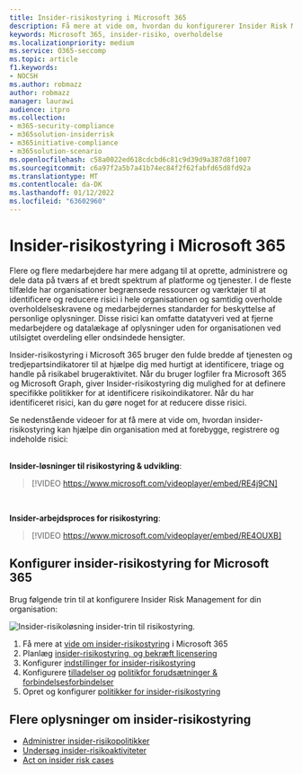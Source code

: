 ```yaml
---
title: Insider-risikostyring i Microsoft 365
description: Få mere at vide om, hvordan du konfigurerer Insider Risk Management Microsoft 365.
keywords: Microsoft 365, insider-risiko, overholdelse
ms.localizationpriority: medium
ms.service: O365-seccomp
ms.topic: article
f1.keywords:
- NOCSH
ms.author: robmazz
author: robmazz
manager: laurawi
audience: itpro
ms.collection:
- m365-security-compliance
- m365solution-insiderrisk
- m365initiative-compliance
- m365solution-scenario
ms.openlocfilehash: c58a0022ed618cdcbd6c81c9d39d9a387d8f1007
ms.sourcegitcommit: c6a97f2a5b7a41b74ec84f2f62fabfd65d8fd92a
ms.translationtype: MT
ms.contentlocale: da-DK
ms.lasthandoff: 01/12/2022
ms.locfileid: "63602960"
---
```

# <a name="insider-risk-management-in-microsoft-365"></a>Insider-risikostyring i Microsoft 365

Flere og flere medarbejdere har mere adgang til at oprette, administrere og dele data på tværs af et bredt spektrum af platforme og tjenester. I de fleste tilfælde har organisationer begrænsede ressourcer og værktøjer til at identificere og reducere risici i hele organisationen og samtidig overholde overholdelseskravene og medarbejdernes standarder for beskyttelse af personlige oplysninger. Disse risici kan omfatte datatyveri ved at fjerne medarbejdere og datalækage af oplysninger uden for organisationen ved utilsigtet overdeling eller ondsindede hensigter.

Insider-risikostyring i Microsoft 365 bruger den fulde bredde af tjenesten og tredjepartsindikatorer til at hjælpe dig med hurtigt at identificere, triage og handle på risikabel brugeraktivitet. Når du bruger logfiler fra Microsoft 365 og Microsoft Graph, giver Insider-risikostyring dig mulighed for at definere specifikke politikker for at identificere risikoindikatorer. Når du har identificeret risici, kan du gøre noget for at reducere disse risici.

Se nedenstående videoer for at få mere at vide om, hvordan insider-risikostyring kan hjælpe din organisation med at forebygge, registrere og indeholde risici:
<br>
<br>

**Insider-løsninger til risikostyring & udvikling**:
>[!VIDEO https://www.microsoft.com/videoplayer/embed/RE4j9CN]
<br>

**Insider-arbejdsproces for risikostyring**:
>[!VIDEO https://www.microsoft.com/videoplayer/embed/RE4OUXB]

## <a name="configure-insider-risk-management-for-microsoft-365"></a>Konfigurer insider-risikostyring for Microsoft 365

Brug følgende trin til at konfigurere Insider Risk Management for din organisation:

![Insider-risikoløsning insider-trin til risikostyring.](../media/ir-solution-ir-steps.png)

1. Få mere at [vide om insider-risikostyring](insider-risk-management.md) i Microsoft 365
2. Planlæg [insider-risikostyring, og bekræft licensering](insider-risk-management-plan.md)
3. Konfigurer [indstillinger for insider-risikostyring](insider-risk-management-settings.md)
4. Konfigurere [tilladelser og](insider-risk-management-configure.md#step-1-required-enable-permissions-for-insider-risk-management) [politikfor forudsætninger & forbindelsesforbindelser](insider-risk-management-configure.md#step-4-recommended-configure-prerequisites-for-policies)
5. Opret og konfigurer [politikker for insider-risikostyring](insider-risk-management-configure.md#step-6-required-create-an-insider-risk-management-policy)

## <a name="more-information-about-insider-risk-management"></a>Flere oplysninger om insider-risikostyring

- [Administrer insider-risikopolitikker](insider-risk-management-policies.md)
- [Undersøg insider-risikoaktiviteter](insider-risk-management-activities.md)
- [Act on insider risk cases](insider-risk-management-cases.md)